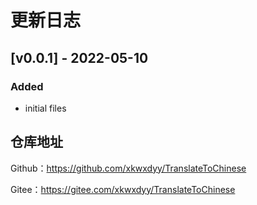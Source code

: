 # 更新日志

## [v0.0.1] - 2022-05-10

### Added

- initial files

## 仓库地址

Github：https://github.com/xkwxdyy/TranslateToChinese

Gitee：https://gitee.com/xkwxdyy/TranslateToChinese

